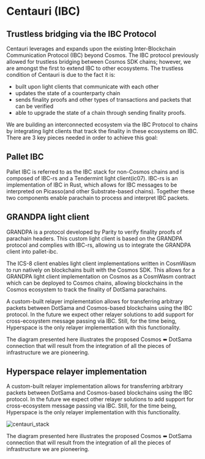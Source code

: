 # Centauri (IBC)

## Trustless bridging via the IBC Protocol

Centauri leverages and expands upon the existing Inter-Blockchain Communication Protocol (IBC) beyond Cosmos. 
The IBC protocol previously allowed for trustless bridging between Cosmos SDK chains; 
however, we are amongst the first to extend IBC to other ecosystems. 
The trustless condition of Centauri is due to the fact it is:

- built upon light clients that communicate with each other
- updates the state of a counterparty chain
- sends finality proofs and other types of transactions and packets that can be verified
- able to upgrade the state of a chain through sending finality proofs.

We are building an interconnected ecosystem via the IBC Protocol to chains 
by integrating light clients that track the finality in these ecosystems on IBC. 
There are 3 key pieces needed in order to achieve this goal:

## Pallet IBC

Pallet IBC is referred to as the IBC stack for non-Cosmos chains 
and is composed of IBC-rs and a Tendermint light client(ic07). 
IBC-rs is an implementation of IBC in Rust, 
which allows for IBC messages to be interpreted on Picasso(and other Substrate-based chains). 
Together these two components enable parachain to process and interpret IBC packets.

## GRANDPA light client
GRANDPA is a protocol developed by Parity to verify finality proofs of parachain headers. 
This custom light client is based on the GRANDPA protocol and complies with IBC-rs, 
allowing us to integrate the GRANDPA client into pallet-ibc.

The ICS-8 client enables light client implementations 
written in CosmWasm to run natively on blockchains built with the Cosmos SDK. 
This allows for a GRANDPA light client implementation on Cosmos as a CosmWasm contract 
which can be deployed to Cosmos chains, 
allowing blockchains in the Cosmos ecosystem to track the finality of DotSama parachains.

A custom-built relayer implementation allows 
for transferring arbitrary packets between DotSama and Cosmos-based blockchains using the IBC protocol. 
In the future we expect other relayer solutions to add support for cross-ecosystem message passing via IBC. 
Still, for the time being, Hyperspace is the only relayer implementation with this functionality.

The diagram presented here illustrates the proposed Cosmos ⬌ DotSama connection that will result 
from the integration of all the pieces of infrastructure we are pioneering.

## Hyperspace relayer implementation
A custom-built relayer implementation allows 
for transferring arbitrary packets between DotSama and Cosmos-based blockchains using the IBC protocol. 
In the future we expect other relayer solutions to add support for cross-ecosystem message passing via IBC. 
Still, for the time being, Hyperspace is the only relayer implementation with this functionality.

![centauri_stack](./images-centauri/centauri-stack.png)

The diagram presented here illustrates the proposed Cosmos ⬌ DotSama connection 
that will result from the integration of all the pieces of infrastructure we are pioneering.
